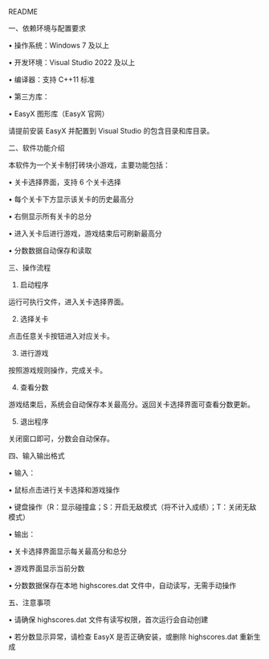 README

一、依赖环境与配置要求

•	操作系统：Windows 7 及以上

•	开发环境：Visual Studio 2022 及以上

•	编译器：支持 C++11 标准

•	第三方库：

•	EasyX 图形库（EasyX 官网）

请提前安装 EasyX 并配置到 Visual Studio 的包含目录和库目录。

二、软件功能介绍

本软件为一个关卡制打砖块小游戏，主要功能包括：

•	关卡选择界面，支持 6 个关卡选择

•	每个关卡下方显示该关卡的历史最高分

•	右侧显示所有关卡的总分

•	进入关卡后进行游戏，游戏结束后可刷新最高分

•	分数数据自动保存和读取

三、操作流程

1.	启动程序

运行可执行文件，进入关卡选择界面。

2.	选择关卡

点击任意关卡按钮进入对应关卡。

3.	进行游戏

按照游戏规则操作，完成关卡。

4.	查看分数

游戏结束后，系统会自动保存本关最高分。返回关卡选择界面可查看分数更新。

5.	退出程序

关闭窗口即可，分数会自动保存。

四、输入输出格式

•	输入：

•	鼠标点击进行关卡选择和游戏操作

•	键盘操作（R：显示碰撞盒；S：开启无敌模式（将不计入成绩）；T：关闭无敌模式）

•	输出：

•	关卡选择界面显示每关最高分和总分

•	游戏界面显示当前分数

•	分数数据保存在本地 highscores.dat 文件中，自动读写，无需手动操作

五、注意事项

•	请确保 highscores.dat 文件有读写权限，首次运行会自动创建

•	若分数显示异常，请检查 EasyX 是否正确安装，或删除 highscores.dat 重新生成

